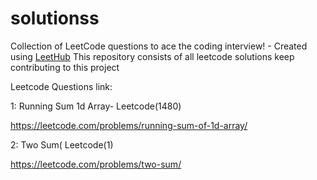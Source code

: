 # solutionss
Collection of LeetCode questions to ace the coding interview! - Created using [LeetHub](https://github.com/QasimWani/LeetHub)
This repository consists of all leetcode solutions keep contributing to this project

Leetcode Questions link:

1: Running Sum 1d Array- Leetcode(1480)

https://leetcode.com/problems/running-sum-of-1d-array/

2: Two Sum( Leetcode(1)

https://leetcode.com/problems/two-sum/
